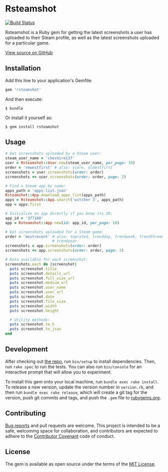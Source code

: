 # Rsteamshot

[![Build Status](https://travis-ci.org/cheshire137/rsteamshot.svg?branch=master)](https://travis-ci.org/cheshire137/rsteamshot)

Rsteamshot is a Ruby gem for getting the latest screenshots a user has uploaded to their Steam profile, as well as the latest screenshots uploaded for a particular game.

[View source on GitHub](https://github.com/cheshire137/rsteamshot)

## Installation

Add this line to your application's Gemfile:

```ruby
gem 'rsteamshot'
```

And then execute:

    $ bundle

Or install it yourself as:

    $ gem install rsteamshot

## Usage

```ruby
# Get screenshots uploaded by a Steam user:
steam_user_name = 'cheshire137'
user = Rsteamshot::User.new(steam_user_name, per_page: 10)
order = 'newestfirst' # also: score, oldestfirst
screenshots = user.screenshots(order: order)
screenshots += user.screenshots(order: order, page: 2)

# Find a Steam app by name:
apps_path = 'apps-list.json'
Rsteamshot::App.download_apps_list(apps_path)
apps = Rsteamshot::App.search('witcher 3', apps_path)
app = apps.first

# Initialize an app directly if you know its ID:
app_id = '377160'
app = Rsteamshot::App.new(id: app_id, per_page: 10)

# Get screenshots uploaded for a Steam game:
order = 'mostrecent' # also: toprated, trendday, trendweek, trendthreemonths, trendsixmonths,
                     # trendyear
screenshots = app.screenshots(order: order)
screenshots += app.screenshots(order: order, page: 2)

# Data available for each screenshot:
screenshots.each do |screenshot|
  puts screenshot.title
  puts screenshot.details_url
  puts screenshot.full_size_url
  puts screenshot.medium_url
  puts screenshot.user_name
  puts screenshot.user_url
  puts screenshot.date
  puts screenshot.file_size
  puts screenshot.width
  puts screenshot.height

  # Utility methods:
  puts screenshot.to_h
  puts screenshot.to_json
end
```

## Development

After checking out [the repo](https://github.com/cheshire137/rsteamshot), run `bin/setup` to install dependencies. Then, run `rake spec` to run the tests. You can also run `bin/console` for an interactive prompt that will allow you to experiment.

To install this gem onto your local machine, run `bundle exec rake install`. To release a new version, update the version number in `version.rb`, and then run `bundle exec rake release`, which will create a git tag for the version, push git commits and tags, and push the `.gem` file to [rubygems.org](https://rubygems.org).

## Contributing

[Bug reports](https://github.com/cheshire137/rsteamshot/issues) and pull requests are welcome. This project is intended to be a safe, welcoming space for collaboration, and contributors are expected to adhere to the [Contributor Covenant](http://contributor-covenant.org) code of conduct.

## License

The gem is available as open source under the terms of the [MIT License](http://opensource.org/licenses/MIT).
